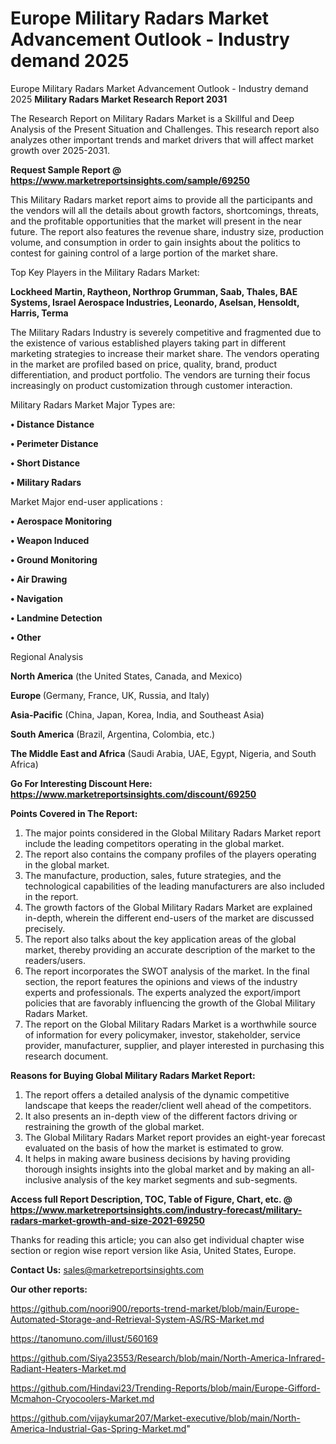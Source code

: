 # Europe Military Radars Market Advancement Outlook - Industry demand 2025
Europe Military Radars Market Advancement Outlook - Industry demand 2025
<strong>Military Radars Market Research Report 2031</strong>

The Research Report on Military Radars Market is a Skillful and Deep Analysis of the Present Situation and Challenges. This research report also analyzes other important trends and market drivers that will affect market growth over 2025-2031.

<strong>Request Sample Report @ <a href=https://www.marketreportsinsights.com/sample/69250>https://www.marketreportsinsights.com/sample/69250</a></strong>

This Military Radars market report aims to provide all the participants and the vendors will all the details about growth factors, shortcomings, threats, and the profitable opportunities that the market will present in the near future. The report also features the revenue share, industry size, production volume, and consumption in order to gain insights about the politics to contest for gaining control of a large portion of the market share.

Top Key Players in the Military Radars Market:

<strong>Lockheed Martin, Raytheon, Northrop Grumman, Saab, Thales, BAE Systems, Israel Aerospace Industries, Leonardo, Aselsan, Hensoldt, Harris, Terma</strong>

The Military Radars Industry is severely competitive and fragmented due to the existence of various established players taking part in different marketing strategies to increase their market share. The vendors operating in the market are profiled based on price, quality, brand, product differentiation, and product portfolio. The vendors are turning their focus increasingly on product customization through customer interaction.

Military Radars Market Major Types are:

<strong>• Distance Distance

• Perimeter Distance

• Short Distance

• Military Radars</strong>

Market Major end-user applications :

<strong>• Aerospace Monitoring

• Weapon Induced

• Ground Monitoring

• Air Drawing

• Navigation

• Landmine Detection

• Other</strong>

Regional Analysis

</u><strong><b>North America</b></strong> (the United States, Canada, and Mexico)

<strong><b>Europe </b></strong>(Germany, France, UK, Russia, and Italy)

<strong><b>Asia-Pacific</b></strong> (China, Japan, Korea, India, and Southeast Asia)

<strong><b>South America</b></strong> (Brazil, Argentina, Colombia, etc.)

<strong><b>The Middle East and Africa</b></strong> (Saudi Arabia, UAE, Egypt, Nigeria, and South Africa)

<strong>Go For Interesting Discount Here: <a href=https://www.marketreportsinsights.com/discount/69250>https://www.marketreportsinsights.com/discount/69250</a></strong>

<strong>Points Covered in The Report:</strong>
<ol>
  <li>The major points considered in the Global Military Radars Market report include the leading competitors operating in the global market.</li>
  <li>The report also contains the company profiles of the players operating in the global market.</li>
  <li>The manufacture, production, sales, future strategies, and the technological capabilities of the leading manufacturers are also included in the report.</li>
  <li>The growth factors of the Global Military Radars Market are explained in-depth, wherein the different end-users of the market are discussed precisely.</li>
  <li>The report also talks about the key application areas of the global market, thereby providing an accurate description of the market to the readers/users.</li>
  <li>The report incorporates the SWOT analysis of the market. In the final section, the report features the opinions and views of the industry experts and professionals. The experts analyzed the export/import policies that are favorably influencing the growth of the Global Military Radars Market.</li>
  <li>The report on the Global Military Radars Market is a worthwhile source of information for every policymaker, investor, stakeholder, service provider, manufacturer, supplier, and player interested in purchasing this research document.</li>
</ol>
<strong>Reasons for Buying Global Military Radars Market Report:</strong>

<ol>
  <li>The report offers a detailed analysis of the dynamic competitive landscape that keeps the reader/client well ahead of the competitors.</li>
  <li>It also presents an in-depth view of the different factors driving or restraining the growth of the global market.</li>
  <li>The Global Military Radars Market report provides an eight-year forecast evaluated on the basis of how the market is estimated to grow.</li>
  <li>It helps in making aware business decisions by having providing thorough insights insights into the global market and by making an all-inclusive analysis of the key market segments and sub-segments.</li>
</ol>
<strong>Access full Report Description, TOC, Table of Figure, Chart, etc. @ <a href=https://www.marketreportsinsights.com/industry-forecast/military-radars-market-growth-and-size-2021-69250>https://www.marketreportsinsights.com/industry-forecast/military-radars-market-growth-and-size-2021-69250</a></strong>


Thanks for reading this article; you can also get individual chapter wise section or region wise report version like Asia, United States, Europe.

<strong>Contact Us:</strong>
sales@marketreportsinsights.com

<strong>Our other reports:</strong>

<a href=https://github.com/noori900/reports-trend-market/blob/main/Europe-Automated-Storage-and-Retrieval-System-AS/RS-Market.md>https://github.com/noori900/reports-trend-market/blob/main/Europe-Automated-Storage-and-Retrieval-System-AS/RS-Market.md</a>

<a href=https://tanomuno.com/illust/560169>https://tanomuno.com/illust/560169</a>

<a href=https://github.com/Siya23553/Research/blob/main/North-America-Infrared-Radiant-Heaters-Market.md>https://github.com/Siya23553/Research/blob/main/North-America-Infrared-Radiant-Heaters-Market.md</a>

<a href=https://github.com/Hindavi23/Trending-Reports/blob/main/Europe-Gifford-Mcmahon-Cryocoolers-Market.md>https://github.com/Hindavi23/Trending-Reports/blob/main/Europe-Gifford-Mcmahon-Cryocoolers-Market.md</a>

<a href=https://github.com/vijaykumar207/Market-executive/blob/main/North-America-Industrial-Gas-Spring-Market.md>https://github.com/vijaykumar207/Market-executive/blob/main/North-America-Industrial-Gas-Spring-Market.md</a>"

